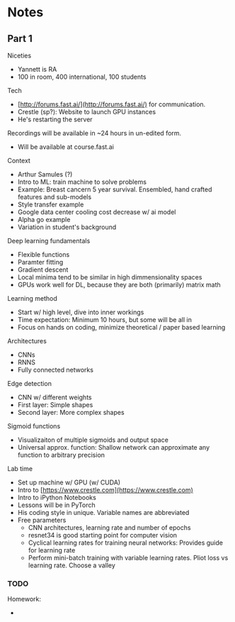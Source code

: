 # Notes

## Part 1

Niceties
 
 - Yannett is RA
 - 100 in room, 400 international, 100 students

Tech

 - [http://forums.fast.ai/](http://forums.fast.ai/) for communication. 
 - Crestle (sp?): Website to launch GPU instances
 - He's restarting the server

Recordings will be available in ~24 hours in un-edited form.
 - Will be available at course.fast.ai

Context

 - Arthur Samules (?)
 - Intro to ML: train machine to solve problems
 - Example: Breast cancern 5 year survival. Ensembled, hand crafted features and sub-models
 - Style transfer example
 - Google data center cooling cost decrease w/ ai model
 - Alpha go example
 - Variation in student's background

Deep learning fundamentals

 - Flexible functions
 - Paramter fitting
 - Gradient descent
 - Local minima tend to be similar in high dimmensionality spaces
 - GPUs work well for DL, because they are both (primarily) matrix math

Learning method

 - Start w/ high level, dive into inner workings
 - Time expectation: Minimum 10 hours, but some will be all in
 - Focus on hands on coding, minimize theoretical / paper based learning

Architectures

 - CNNs
 - RNNS
 - Fully connected networks

Edge detection

 - CNN w/ different weights
 - First layer: Simple shapes
 - Second layer: More complex shapes

Sigmoid functions

 - Visualizaiton of multiple sigmoids and output space
 - Universal approx. function: Shallow network can approximate any function to arbitrary precision

Lab time

 - Set up machine w/ GPU (w/ CUDA)
 - Intro to [https://www.crestle.com](https://www.crestle.com)
 - Intro to iPython Notebooks
 - Lessons will be in PyTorch
 - His coding style in unique. Variable names are abbreviated
 - Free parameters
   - CNN architectures, learning rate and number of epochs
   - resnet34 is good starting point for computer vision
   - Cyclical learning rates for training neural networks: Provides guide for learning rate
   - Perform mini-batch training with variable learning rates. Pliot loss vs learning rate. Choose a valley

### TODO

Homework: 

 - 
 